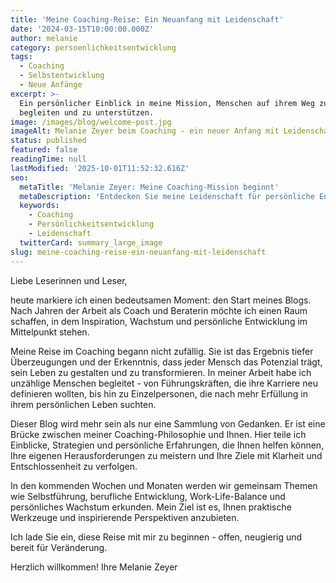 ```yaml
---
title: 'Meine Coaching-Reise: Ein Neuanfang mit Leidenschaft'
date: '2024-03-15T10:00:00.000Z'
author: melanie
category: persoenlichkeitsentwicklung
tags:
  - Coaching
  - Selbstentwicklung
  - Neue Anfänge
excerpt: >-
  Ein persönlicher Einblick in meine Mission, Menschen auf ihrem Weg zu
  begleiten und zu unterstützen.
image: /images/blog/welcome-post.jpg
imageAlt: Melanie Zeyer beim Coaching - ein neuer Anfang mit Leidenschaft
status: published
featured: false
readingTime: null
lastModified: '2025-10-01T11:52:32.616Z'
seo:
  metaTitle: 'Melanie Zeyer: Meine Coaching-Mission beginnt'
  metaDescription: 'Entdecken Sie meine Leidenschaft für persönliche Entwicklung und wie ich Menschen auf ihrem Weg begleite.'
  keywords: 
    - Coaching
    - Persönlichkeitsentwicklung
    - Leidenschaft
  twitterCard: summary_large_image
slug: meine-coaching-reise-ein-neuanfang-mit-leidenschaft
---
```


Liebe Leserinnen und Leser,

heute markiere ich einen bedeutsamen Moment: den Start meines Blogs. Nach Jahren der Arbeit als Coach und Beraterin möchte ich einen Raum schaffen, in dem Inspiration, Wachstum und persönliche Entwicklung im Mittelpunkt stehen.

Meine Reise im Coaching begann nicht zufällig. Sie ist das Ergebnis tiefer Überzeugungen und der Erkenntnis, dass jeder Mensch das Potenzial trägt, sein Leben zu gestalten und zu transformieren. In meiner Arbeit habe ich unzählige Menschen begleitet - von Führungskräften, die ihre Karriere neu definieren wollten, bis hin zu Einzelpersonen, die nach mehr Erfüllung in ihrem persönlichen Leben suchten.

Dieser Blog wird mehr sein als nur eine Sammlung von Gedanken. Er ist eine Brücke zwischen meiner Coaching-Philosophie und Ihnen. Hier teile ich Einblicke, Strategien und persönliche Erfahrungen, die Ihnen helfen können, Ihre eigenen Herausforderungen zu meistern und Ihre Ziele mit Klarheit und Entschlossenheit zu verfolgen.

In den kommenden Wochen und Monaten werden wir gemeinsam Themen wie Selbstführung, berufliche Entwicklung, Work-Life-Balance und persönliches Wachstum erkunden. Mein Ziel ist es, Ihnen praktische Werkzeuge und inspirierende Perspektiven anzubieten.

Ich lade Sie ein, diese Reise mit mir zu beginnen - offen, neugierig und bereit für Veränderung.

Herzlich willkommen!
Ihre Melanie Zeyer
